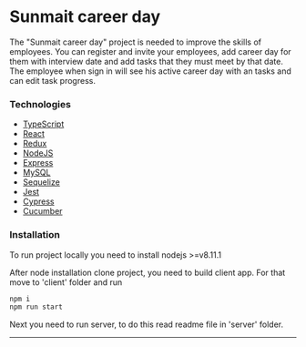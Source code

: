 # Sunmait career day

The "Sunmait career day" project is needed to improve the skills of employees. You can register and invite your employees, add career day for them with interview date and add tasks that they must meet by that date. The employee when sign in will see his active career day with an tasks and can edit task progress.

### Technologies

* [TypeScript]
* [React]
* [Redux]
* [NodeJS]
* [Express]
* [MySQL]
* [Sequelize]
* [Jest]
* [Cypress]
* [Cucumber]

### Installation

To run project locally you need to install nodejs >=v8.11.1

After node installation clone project, you need to build client app. For that move to 'client' folder and run

```sh
npm i
npm run start
```

Next you need to run server, to do this read readme file in 'server' folder.

---

[TypeScript]: https://www.typescriptlang.org/
[React]: https://reactjs.org/
[Redux]: https://redux.js.org/
[NodeJS]: https://nodejs.org/
[Express]: https://expressjs.com/
[MySQL]: https://www.mysql.com/
[Sequelize]: http://docs.sequelizejs.com/
[Jest]: https://facebook.github.io/jest/
[Cypress]: https://www.cypress.io/
[Cucumber]: https://cucumber.io/